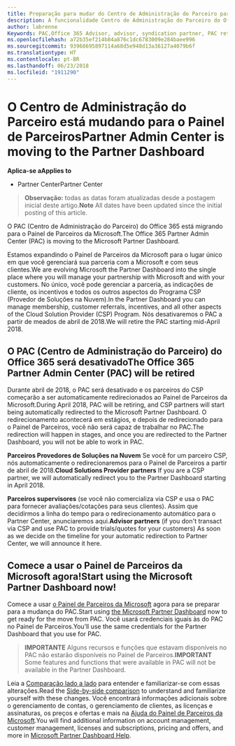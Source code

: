 ```yaml
---
title: Preparação para mudar do Centro de Administração do Parceiro para o Partner Center | Partner Center
description: A funcionalidade Centro de Administração do Parceiro do Office 365 está mudando para o Partner Center.
author: labrenne
Keywords: PAC,Office 365 Advisor, advisor, syndication partner, PAC retire, PAC retiring
ms.openlocfilehash: a72b35ef214b84a876c1dc6783009e284baee996
ms.sourcegitcommit: 93968695897114a68d5e948d13a36127a4079b6f
ms.translationtype: HT
ms.contentlocale: pt-BR
ms.lasthandoff: 06/23/2018
ms.locfileid: "1911290"
---
```

# <a name="partner-admin-center-is-moving-to-the-partner-dashboard"></a><span data-ttu-id="4eb5f-103">O Centro de Administração do Parceiro está mudando para o Painel de Parceiros</span><span class="sxs-lookup"><span data-stu-id="4eb5f-103">Partner Admin Center is moving to the Partner Dashboard</span></span>

**<span data-ttu-id="4eb5f-104">Aplica-se a</span><span class="sxs-lookup"><span data-stu-id="4eb5f-104">Applies to</span></span>**

-  <span data-ttu-id="4eb5f-105">Partner Center</span><span class="sxs-lookup"><span data-stu-id="4eb5f-105">Partner Center</span></span>

><span data-ttu-id="4eb5f-106">**Observação:** todas as datas foram atualizadas desde a postagem inicial deste artigo.</span><span class="sxs-lookup"><span data-stu-id="4eb5f-106">**Note** All dates have been updated since the initial posting of this article.</span></span>

<span data-ttu-id="4eb5f-107">O PAC (Centro de Administração do Parceiro) do Office 365 está migrando para o Painel de Parceiros da Microsoft.</span><span class="sxs-lookup"><span data-stu-id="4eb5f-107">The Office 365 Partner Admin Center (PAC) is moving to the Microsoft Partner Dashboard.</span></span>

<span data-ttu-id="4eb5f-108">Estamos expandindo o Painel de Parceiros da Microsoft para o lugar único em que você gerenciará sua parceria com a Microsoft e com seus clientes.</span><span class="sxs-lookup"><span data-stu-id="4eb5f-108">We are evolving Microsoft the Partner Dashboard into the single place where you will manage your partnership with Microsoft and with your customers.</span></span> <span data-ttu-id="4eb5f-109">No único, você pode gerenciar a parceria, as indicações de cliente, os incentivos e todos os outros aspectos do Programa CSP (Provedor de Soluções na Nuvem).</span><span class="sxs-lookup"><span data-stu-id="4eb5f-109">In the Partner Dashboard you can manage membership, customer referrals, incentives, and all other aspects of the Cloud Solution Provider (CSP) Program.</span></span> <span data-ttu-id="4eb5f-110">Nós desativaremos o PAC a partir de meados de abril de 2018.</span><span class="sxs-lookup"><span data-stu-id="4eb5f-110">We will retire the PAC starting mid-April 2018.</span></span>

## <a name="the-office-365-partner-admin-center-pac-will-be-retired"></a><span data-ttu-id="4eb5f-111">O PAC (Centro de Administração do Parceiro) do Office 365 será desativado</span><span class="sxs-lookup"><span data-stu-id="4eb5f-111">The Office 365 Partner Admin Center (PAC) will be retired</span></span>

<span data-ttu-id="4eb5f-112">Durante abril de 2018, o PAC será desativado e os parceiros do CSP começarão a ser automaticamente redirecionados ao Painel de Parceiros da Microsoft.</span><span class="sxs-lookup"><span data-stu-id="4eb5f-112">During April 2018, PAC will be retiring, and CSP partners will start being automatically redirected to the Microsoft Partner Dashboard.</span></span> <span data-ttu-id="4eb5f-113">O redirecionamento acontecerá em estágios, e depois de redirecionado para o Painel de Parceiros, você não será capaz de trabalhar no PAC.</span><span class="sxs-lookup"><span data-stu-id="4eb5f-113">The redirection will happen in stages, and once you are redirected to the Partner Dashboard, you will not be able to work in PAC.</span></span> 

<span data-ttu-id="4eb5f-114">**Parceiros Provedores de Soluções na Nuvem** Se você for um parceiro CSP, nós automaticamente o redirecionaremos para o Painel de Parceiros a partir de abril de 2018.</span><span class="sxs-lookup"><span data-stu-id="4eb5f-114">**Cloud Solutions Provider partners** If you are a CSP partner, we will automatically redirect you to the Partner Dashboard starting in April 2018.</span></span> 

<span data-ttu-id="4eb5f-115">**Parceiros supervisores** (se você não comercializa via CSP e usa o PAC para fornecer avaliações/cotações para seus clientes). Assim que decidirmos a linha do tempo para o redirecionamento automático para o Partner Center, anunciaremos aqui.</span><span class="sxs-lookup"><span data-stu-id="4eb5f-115">**Advisor partners** (if you don't transact via CSP and use PAC to provide trials/quotes for your customers) As soon as we decide on the timeline for your automatic redirection to Partner Center, we will announce it here.</span></span> 


## <a name="start-using-the-microsoft-partner-dashboard-now"></a><span data-ttu-id="4eb5f-116">Comece a usar o Painel de Parceiros da Microsoft agora!</span><span class="sxs-lookup"><span data-stu-id="4eb5f-116">Start using the Microsoft Partner Dashboard now!</span></span>

<span data-ttu-id="4eb5f-117">Comece a usar [o Painel de Parceiros da Microsoft](https://partnercenter.microsoft.com/) agora para se preparar para a mudança do PAC.</span><span class="sxs-lookup"><span data-stu-id="4eb5f-117">Start using [the Microsoft Partner Dashboard](https://partnercenter.microsoft.com/)  now to get ready for the move from PAC.</span></span>  <span data-ttu-id="4eb5f-118">Você usará credenciais iguais às do PAC no Painel de Parceiros.</span><span class="sxs-lookup"><span data-stu-id="4eb5f-118">You’ll use the same credentials for the Partner Dashboard that you use for PAC.</span></span> 

><span data-ttu-id="4eb5f-119">**IMPORTANTE** Alguns recursos e funções que estavam disponíveis no PAC não estarão disponíveis no Painel de Parceiros.</span><span class="sxs-lookup"><span data-stu-id="4eb5f-119">**IMPORTANT**  Some features and functions that were available in PAC will not be available in the Partner Dashboard.</span></span>

 <span data-ttu-id="4eb5f-120">Leia a [Comparação lado a lado](moving-from-pac-to-pc.md) para entender e familiarizar-se com essas alterações.</span><span class="sxs-lookup"><span data-stu-id="4eb5f-120">Read the [Side-by-side comparison](moving-from-pac-to-pc.md) to understand and familiarize yourself with these changes.</span></span>  <span data-ttu-id="4eb5f-121">Você encontrará informações adicionais sobre o gerenciamento de contas, o gerenciamento de clientes, as licenças e assinaturas, os preços e ofertas e mais na [Ajuda do Painel de Parceiros da Microsoft](https://partnercenter.microsoft.com/partner/help).</span><span class="sxs-lookup"><span data-stu-id="4eb5f-121">You will find additional information on account management, customer management, licenses and subscriptions, pricing and offers, and more in [Microsoft Partner Dashboard Help](https://partnercenter.microsoft.com/partner/help).</span></span>

 